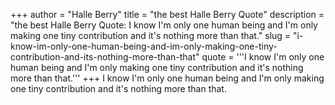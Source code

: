 +++
author = "Halle Berry"
title = "the best Halle Berry Quote"
description = "the best Halle Berry Quote: I know I'm only one human being and I'm only making one tiny contribution and it's nothing more than that."
slug = "i-know-im-only-one-human-being-and-im-only-making-one-tiny-contribution-and-its-nothing-more-than-that"
quote = '''I know I'm only one human being and I'm only making one tiny contribution and it's nothing more than that.'''
+++
I know I'm only one human being and I'm only making one tiny contribution and it's nothing more than that.
